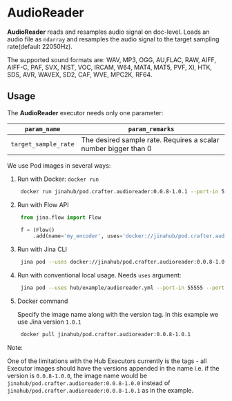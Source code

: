 # AudioReader

**AudioReader** reads and resamples audio signal on doc-level.  Loads an audio file as `ndarray` and resamples the audio signal to the target sampling rate(default 22050Hz).

The supported sound formats are:
WAV, MP3, OGG, AU,FLAC, RAW, AIFF, AIFF-C, PAF, SVX, NIST, VOC, IRCAM, W64, MAT4, MAT5, PVF, XI, HTK, SDS, AVR, WAVEX, SD2, CAF, WVE, MPC2K, RF64.

## Usage

The **AudioReader** executor needs only one parameter:

| `param_name`  | `param_remarks` |
| ------------- | ------------- |
| `target_sample_rate`  | The desired sample rate. Requires a scalar number bigger than 0  |


We use Pod images in several ways:

1. Run with Docker: `docker run`
   ```bash
    docker run jinahub/pod.crafter.audioreader:0.0.8-1.0.1 --port-in 55555 --port-out 55556
    ```
    
2. Run with Flow API
   ```python
    from jina.flow import Flow

    f = (Flow()
        .add(name='my_encoder', uses='docker://jinahub/pod.crafter.audioreader:0.0.8-1.0.1', port_in=55555, port_out=55556))
    ```
    
3. Run with Jina CLI
   ```bash
    jina pod --uses docker://jinahub/pod.crafter.audioreader:0.0.8-1.0.1 --port-in 55555 --port-out 55556
    ```
    
4. Run with conventional local usage. Needs `uses` argument:
   ```bash
    jina pod --uses hub/example/audioreader.yml --port-in 55555 --port-out 55556
   ```
    
5. Docker command

   Specify the image name along with the version tag. In this example we use Jina version `1.0.1`

   ```bash
    docker pull jinahub/pod.crafter.audioreader:0.0.8-1.0.1
    ```
   
 Note:
 
 One of the limitations with the Hub Executors currently is the tags - all Executor images should have the versions appended in the name i.e.
 if the version is `0.0.8-1.0.0`, the image name would be `jinahub/pod.crafter.audioreader:0.0.8-1.0.0` instead of `jinahub/pod.crafter.audioreader:0.0.8-1.0.1` as in the example.